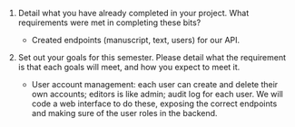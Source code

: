 1. Detail what you have already completed in your project. What requirements were met in completing these bits?
    - Created endpoints (manuscript, text, users) for our API.

2. Set out your goals for this semester. Please detail what the requirement is that each goals will meet, and how you expect to meet it.
    - User account management: each user can create and delete their own accounts; editors is like admin; audit log for each user. We will code a web interface to do these, exposing the correct endpoints and making sure of the user roles in the backend.
